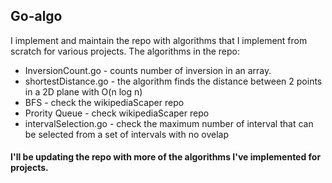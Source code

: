 ## Go-algo

I implement and maintain the repo with algorithms that I implement from scratch for various projects.
The algorithms in the repo:
- InversionCount.go   - counts number of inversion in an array.
- shortestDistance.go - the algorithm finds the distance between 2 points in a 2D plane with O(n log n)
- BFS - check the wikipediaScaper repo
- Prority Queue - check wikipediaScaper repo
- intervalSelection.go - check the maximum number of interval that can be selected from a set of intervals with no ovelap

#### I'll be updating the repo with more of the algorithms I've implemented for projects.